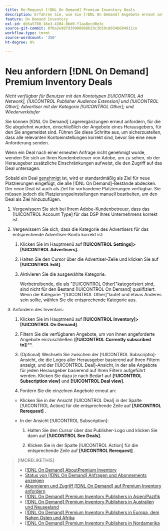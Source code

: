 ```yaml
---
title: Re-Request [!DNL On Demand] Premium Inventory Deals
description: Erfahren Sie, wie Sie [!DNL On Demand] Angebote erneut anfordern können, die zuvor abgelehnt wurden.
feature: On Demand Inventory
exl-id: db5a5708-16e3-4304-8bd0-f1aa8ecd0e3c
source-git-commit: 0f0a2e907d39900968b29c3b59c8034b604911ce
workflow-type: tm+mt
source-wordcount: '350'
ht-degree: 0%

---
```


# Neu anfordern [!DNL On Demand] Premium Inventory Deals

*Nicht verfügbar für Benutzer mit den Kontotypen  [!UICONTROL Ad Network],  [!UICONTROL Publisher Audience Extension] und  [!UICONTROL Other]; Advertiser mit der Kategorie  [!UICONTROL Other]; und Wiederverkäufer*

Sie können [!DNL On Demand] Lagerergänzungen erneut anfordern, für die Sie abgelehnt wurden, einschließlich der Angebote eines Herausgebers, für den Sie angemeldet sind. Führen Sie diese Schritte aus, um sicherzustellen, dass alle relevanten Kontoeinstellungen korrekt sind, bevor Sie eine neue Anforderung senden.

Wenn ein Deal nach einer erneuten Anfrage nicht genehmigt wurde, wenden Sie sich an Ihren Kundenbetreuer von Adobe, um zu sehen, ob der Herausgeber zusätzliche Einschränkungen aufweist, die den Zugriff auf das Deal untersagen.

Sobald ein Deal [ genehmigt](/help/dsp/inventory/on-demand-inventory-view-status.md) ist, wird er standardmäßig als Ziel für neue Platzierungen eingefügt, die alle [!DNL On Demand]-Bestände abdecken. Der neue Deal ist auch als Ziel für vorhandene Platzierungen verfügbar. Sie müssen jedoch die Platzierungseinstellungen manuell bearbeiten, um den Deal als Ziel hinzuzufügen.

1. Vergewissern Sie sich bei Ihrem Adobe-Kundenbetreuer, dass das [!UICONTROL Account Type] für das DSP Ihres Unternehmens korrekt ist.

1. Vergewissern Sie sich, dass die Kategorie des Advertisers für das entsprechende Advertiser-Konto korrekt ist:

   1. Klicken Sie im Hauptmenü auf **[!UICONTROL Settings]> [!UICONTROL Advertisers].**.

   1. Halten Sie den Cursor über die Advertiser-Zeile und klicken Sie auf **[!UICONTROL Edit]**.

   1. Aktivieren Sie die ausgewählte Kategorie.

      Werbetreibende, die als &quot;[!UICONTROL Other]&quot;kategorisiert sind, sind nicht für den Bestand [!UICONTROL On Demand] qualifiziert. Wenn die Kategorie &quot;[!UICONTROL Other]&quot;lautet und etwas Anderes sein sollte, wählen Sie die entsprechende Kategorie<!-- [category](/help/dsp/admin/advertiser-settings.md) --> aus.

1. Anfordern des Inventars:

   1. Klicken Sie im Hauptmenü auf **[!UICONTROL Inventory]>[!UICONTROL On Demand]**.

   1. Filtern Sie die verfügbaren Angebote, um von Ihnen angeforderte Angebote einzuschließen (**[!UICONTROL Currently subscribed to]**)**.

   1. (Optional) Wechseln Sie zwischen der [!UICONTROL Subscriptio]-Ansicht, die die Logos aller Herausgeber basierend auf Ihren Filtern anzeigt, und der [!UICONTROL Deal]-Ansicht, in der alle Angebote für jeden Herausgeber basierend auf Ihren Filtern aufgeführt werden. Klicken Sie dazu je nach Bedarf auf **[!UICONTROL Subscription view]** und **[!UICONTROL Deal view]**.

   1. Fordern Sie die einzelnen Angebote erneut an:
   * Klicken Sie in der Ansicht [!UICONTROL Deal] in der Spalte [!UICONTROL Action] für die entsprechende Zeile auf **[!UICONTROL Rerequest]** .

   * In der Ansicht [!UICONTROL Subscription]:

      1. Halten Sie den Cursor über das Publisher-Logo und klicken Sie dann auf **[!UICONTROL See Deals]**.

      1. Klicken Sie in der Spalte [!UICONTROL Action] für die entsprechende Zeile auf **[!UICONTROL Rerequest]** .


>[!MORELIKETHIS]
>
>* [ [!DNL On Demand] AboutPremium Inventory](on-demand-inventory-about.md)
>* [Status von  [!DNL On Demand] Anfragen und Abonnements anzeigen](on-demand-inventory-view-status.md)
>* [Abonnieren und Zugriff  [!DNL On Demand] auf Premium Inventory anfordern](on-demand-inventory-subscribe.md)
>* [[!DNL On Demand] Premium Inventory Publishers in Asien/Pazifik](on-demand-inventory-publishers-apac.md)
>* [[!DNL On Demand] Premium Inventory Publishers in Australien und Neuseeland](on-demand-inventory-publishers-anz.md)
>* [[!DNL On Demand] Premium Inventory Publishers in Europa, dem Nahen Osten und Afrika](on-demand-inventory-publishers-emea.md)
>* [[!DNL On Demand] Premium Inventory Publishers in Nordamerika](on-demand-inventory-publishers-na.md)

